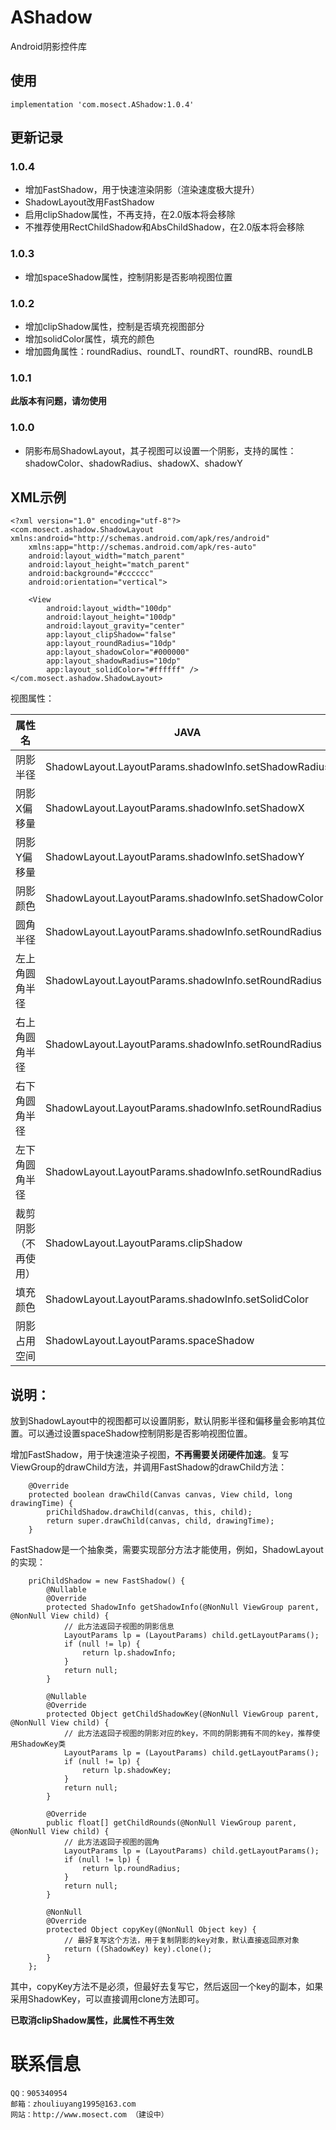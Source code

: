 # AShadow
Android阴影控件库

## 使用
```
implementation 'com.mosect.AShadow:1.0.4'
```

## 更新记录
### 1.0.4
* 增加FastShadow，用于快速渲染阴影（渲染速度极大提升）
* ShadowLayout改用FastShadow
* 启用clipShadow属性，不再支持，在2.0版本将会移除
* 不推荐使用RectChildShadow和AbsChildShadow，在2.0版本将会移除
### 1.0.3
* 增加spaceShadow属性，控制阴影是否影响视图位置
### 1.0.2
* 增加clipShadow属性，控制是否填充视图部分
* 增加solidColor属性，填充的颜色
* 增加圆角属性：roundRadius、roundLT、roundRT、roundRB、roundLB
### 1.0.1
**此版本有问题，请勿使用**
### 1.0.0
* 阴影布局ShadowLayout，其子视图可以设置一个阴影，支持的属性：shadowColor、shadowRadius、shadowX、shadowY

## XML示例
```
<?xml version="1.0" encoding="utf-8"?>
<com.mosect.ashadow.ShadowLayout xmlns:android="http://schemas.android.com/apk/res/android"
    xmlns:app="http://schemas.android.com/apk/res-auto"
    android:layout_width="match_parent"
    android:layout_height="match_parent"
    android:background="#cccccc"
    android:orientation="vertical">

    <View
        android:layout_width="100dp"
        android:layout_height="100dp"
        android:layout_gravity="center"
        app:layout_clipShadow="false"
        app:layout_roundRadius="10dp"
        app:layout_shadowColor="#000000"
        app:layout_shadowRadius="10dp"
        app:layout_solidColor="#ffffff" />
</com.mosect.ashadow.ShadowLayout>
```
视图属性：

属性名 | JAVA | XML | 取值
----- | ---- | --- | ------
阴影半径 | ShadowLayout.LayoutParams.shadowInfo.setShadowRadius | app:layout_shadowRadius | dimen
阴影X偏移量 | ShadowLayout.LayoutParams.shadowInfo.setShadowX | app:layout_shadowX | dimen
阴影Y偏移量 | ShadowLayout.LayoutParams.shadowInfo.setShadowY | app:layout_shadowY | dimen
阴影颜色 | ShadowLayout.LayoutParams.shadowInfo.setShadowColor | app:layout_shadowColor | color
圆角半径 | ShadowLayout.LayoutParams.shadowInfo.setRoundRadius | app:layout_roundRadius | dimen
左上角圆角半径 | ShadowLayout.LayoutParams.shadowInfo.setRoundRadius | app:layout_roundLT | dimen
右上角圆角半径 | ShadowLayout.LayoutParams.shadowInfo.setRoundRadius | app:layout_roundRT | dimen
右下角圆角半径 | ShadowLayout.LayoutParams.shadowInfo.setRoundRadius | app:layout_roundRB | dimen
左下角圆角半径 | ShadowLayout.LayoutParams.shadowInfo.setRoundRadius | app:layout_roundLB | dimen
裁剪阴影（不再使用） | ShadowLayout.LayoutParams.clipShadow | app:layout_clipShadow | boolean
填充颜色 | ShadowLayout.LayoutParams.shadowInfo.setSolidColor | app:layout_solidColor | color
阴影占用空间 | ShadowLayout.LayoutParams.spaceShadow | app:layout_spaceShadow | boolean

## 说明：
放到ShadowLayout中的视图都可以设置阴影，默认阴影半径和偏移量会影响其位置。可以通过设置spaceShadow控制阴影是否影响视图位置。

增加FastShadow，用于快速渲染子视图，**不再需要关闭硬件加速**。复写ViewGroup的drawChild方法，并调用FastShadow的drawChild方法：
```
    @Override
    protected boolean drawChild(Canvas canvas, View child, long drawingTime) {
        priChildShadow.drawChild(canvas, this, child);
        return super.drawChild(canvas, child, drawingTime);
    }
```
FastShadow是一个抽象类，需要实现部分方法才能使用，例如，ShadowLayout的实现：
```
    priChildShadow = new FastShadow() {
        @Nullable
        @Override
        protected ShadowInfo getShadowInfo(@NonNull ViewGroup parent, @NonNull View child) {
            // 此方法返回子视图的阴影信息
            LayoutParams lp = (LayoutParams) child.getLayoutParams();
            if (null != lp) {
                return lp.shadowInfo;
            }
            return null;
        }

        @Nullable
        @Override
        protected Object getChildShadowKey(@NonNull ViewGroup parent, @NonNull View child) {
            // 此方法返回子视图的阴影对应的key，不同的阴影拥有不同的key，推荐使用ShadowKey类
            LayoutParams lp = (LayoutParams) child.getLayoutParams();
            if (null != lp) {
                return lp.shadowKey;
            }
            return null;
        }

        @Override
        public float[] getChildRounds(@NonNull ViewGroup parent, @NonNull View child) {
            // 此方法返回子视图的圆角
            LayoutParams lp = (LayoutParams) child.getLayoutParams();
            if (null != lp) {
                return lp.roundRadius;
            }
            return null;
        }

        @NonNull
        @Override
        protected Object copyKey(@NonNull Object key) {
            // 最好复写这个方法，用于复制阴影的key对象，默认直接返回原对象
            return ((ShadowKey) key).clone();
        }
    };
```
其中，copyKey方法不是必须，但最好去复写它，然后返回一个key的副本，如果采用ShadowKey，可以直接调用clone方法即可。

**已取消clipShadow属性，此属性不再生效**

# 联系信息
```
QQ：905340954
邮箱：zhouliuyang1995@163.com
网站：http://www.mosect.com （建设中）
```

